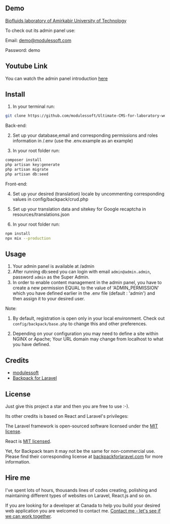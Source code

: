 ## Demo

[Biofluids laboratory of Amirkabir University of Technology](https://biofluids.aut.ac.ir)

To check out its admin panel use:

Email: demo@modulessoft.com

Password: demo

## Youtube Link

You can watch the admin panel introduction [here](https://www.youtube.com/watch?v=FCyPJ5CzSjE)

## Install

1. In your terminal run:

```bash
git clone https://github.com/modulessoft/Ultimate-CMS-for-laboratory-webpage.git
```

Back-end:

2. Set up your database,email and corresponding permissions and roles information in /.env (use the .env.example as an example)

3. In your root folder run:

```bash
composer install
php artisan key:generate
php artisan migrate
php artisan db:seed
```

Front-end:

4. Set up your desired (translation) locale by uncommenting corresponding values in config/backpack/crud.php

5. Set up your translation data and sitekey for Google recaptcha in resources/translations.json

6. In your root folder run:

```bash
npm install
npx mix --production
```

## Usage

1. Your admin panel is available at /admin
2. After running db:seed you can login with email `admin@admin.admin`, password `admin` as the Super Admin.
3. In order to enable content management in the admin panel, you have to create a new permission EQUAL to the value of 'ADMIN_PERMISSION' which you have defined earlier in the .env file (default : 'admin') and then assign it to your desired user.

Note:

1. By default, registration is open only in your local environment. Check out `config/backpack/base.php` to change this and other preferences.

2. Depending on your configuration you may need to define a site within NGINX or Apache; Your URL domain may change from localhost to what you have defined.

## Credits

-   [modulessoft][link-author]
-   [Backpack for Laravel][link-backpack]

## License

Just give this project a star and then you are free to use :-).

Its other credits is based on React and Laravel's privileges:

The Laravel framework is open-sourced software licensed under the [MIT license](https://opensource.org/licenses/MIT).

React is [MIT licensed](https://github.com/facebook/react/blob/main/LICENSE).

Yet, for Backpack team it may not be the same for non-commercial use. Please find their corresponding license at [backpackforlaravel.com](https://backpackforlaravel.com/#pricing) for more information.

## Hire me

I've spent lots of hours, thousands lines of codes creating, polishing and maintaining different types of websites on Laravel, React.js and so on.

If you are looking for a developer at Canada to help you build your desired web application you are welcomed to contact me. [Contact me - let's see if we can work together](mailto:modulessoft@gmail.com).

[link-author]: https://modulessoft.com
[link-backpack]: https://backpackforlaravel.com/
